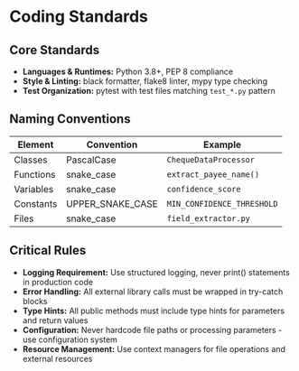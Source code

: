 # Coding Standards

## Core Standards
- **Languages & Runtimes:** Python 3.8+, PEP 8 compliance
- **Style & Linting:** black formatter, flake8 linter, mypy type checking
- **Test Organization:** pytest with test files matching `test_*.py` pattern

## Naming Conventions
| Element | Convention | Example |
|---------|------------|---------|
| Classes | PascalCase | `ChequeDataProcessor` |
| Functions | snake_case | `extract_payee_name()` |
| Variables | snake_case | `confidence_score` |
| Constants | UPPER_SNAKE_CASE | `MIN_CONFIDENCE_THRESHOLD` |
| Files | snake_case | `field_extractor.py` |

## Critical Rules
- **Logging Requirement:** Use structured logging, never print() statements in production code
- **Error Handling:** All external library calls must be wrapped in try-catch blocks
- **Type Hints:** All public methods must include type hints for parameters and return values
- **Configuration:** Never hardcode file paths or processing parameters - use configuration system
- **Resource Management:** Use context managers for file operations and external resources
